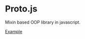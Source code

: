 Proto.js
=========

Mixin based OOP library in javascript.

[Example](http://zmmbreeze.github.com/Proto.js/)